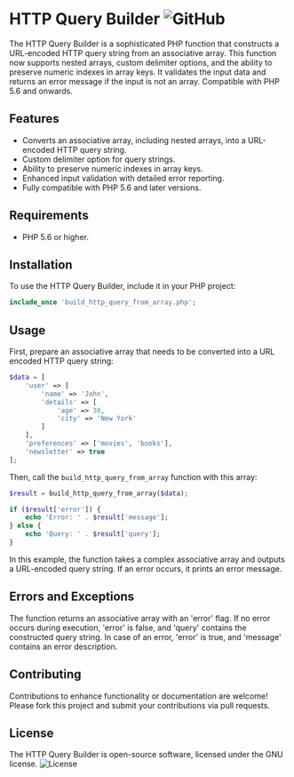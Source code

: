 # HTTP Query Builder ![GitHub](https://img.shields.io/badge/version-v1.2.0-blue)
The HTTP Query Builder is a sophisticated PHP function that constructs a URL-encoded HTTP query string from an associative array. This function now supports nested arrays, custom delimiter options, and the ability to preserve numeric indexes in array keys. It validates the input data and returns an error message if the input is not an array. Compatible with PHP 5.6 and onwards.

## Features

- Converts an associative array, including nested arrays, into a URL-encoded HTTP query string.
- Custom delimiter option for query strings.
- Ability to preserve numeric indexes in array keys.
- Enhanced input validation with detailed error reporting.
- Fully compatible with PHP 5.6 and later versions.

## Requirements

- PHP 5.6 or higher.

## Installation

To use the HTTP Query Builder, include it in your PHP project:

```php
include_once 'build_http_query_from_array.php';
```

## Usage

First, prepare an associative array that needs to be converted into a URL encoded HTTP query string:

```php
$data = [
    'user' => [
        'name' => 'John',
        'details' => [
            'age' => 30,
            'city' => 'New York'
        ]
    ],
    'preferences' => ['movies', 'books'],
    'newsletter' => true
];
```

Then, call the `build_http_query_from_array` function with this array:

```php
$result = build_http_query_from_array($data);

if ($result['error']) {
    echo 'Error: ' . $result['message'];
} else {
    echo 'Query: ' . $result['query'];
}
```

In this example, the function takes a complex associative array and outputs a URL-encoded query string. If an error occurs, it prints an error message.

## Errors and Exceptions

The function returns an associative array with an 'error' flag. If no error occurs during execution, 'error' is false, and 'query' contains the constructed query string. In case of an error, 'error' is true, and 'message' contains an error description.

## Contributing

Contributions to enhance functionality or documentation are welcome! Please fork this project and submit your contributions via pull requests.

## License

The HTTP Query Builder is open-source software, licensed under the GNU license.
![License](https://img.shields.io/github/license/wera-as/http-query-builder)
